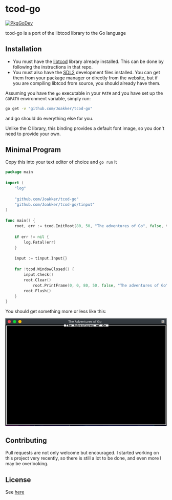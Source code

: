 # tcod-go

[![PkgGoDev](https://pkg.go.dev/badge/github.com/Joakker/tcod-go)](https://pkg.go.dev/github.com/Joakker/tcod-go)

tcod-go is a port of the libtcod library to the Go language

## Installation

* You must have the [libtcod](https://www.github.com/libtcod/libtcod) library already
installed. This can be done by following the instructions in that repo.
* You must also have the [SDL2](https://www.libsdl.org/download-2.0.php) development
files installed. You can get them from your package manager or directly from the
website, but if you are compiling libtcod from source, you should already have them.

Assuming you have the `go` executable in your `PATH` and you have
set up the `GOPATH` environment variable, simply run:

```sh
go get -v "github.com/Joakker/tcod-go"
```

and go should do everything else for you.

Unlike the C library, this binding provides a default font image, so you don't need
to provide your own.

## Minimal Program

Copy this into your text editor of choice and `go run` it

```go
package main

import (
    "log"

    "github.com/Joakker/tcod-go"
    "github.com/Joakker/tcod-go/tinput"
)

func main() {
    root, err := tcod.InitRoot(80, 50, "The adventures of Go", false, tcod.RenderSDL2)

    if err != nil {
        log.Fatal(err)
    }

    input := tinput.Input{}

    for !tcod.WindowClosed() {
        input.Check()
        root.Clear()
            root.PrintFrame(0, 0, 80, 50, false, "The adventures of Go")
        root.Flush()
    }
}
```

You should get something more or less like this:

![example](images/example.png)

## Contributing

Pull requests are not only welcome but encouraged. I started working on this
project very recently, so there is still a lot to be done, and even more I may
be overlooking.

## License

See [here](LICENSE)
